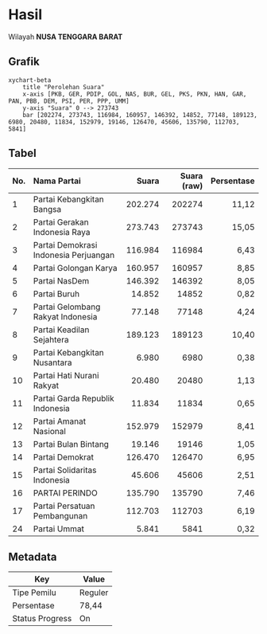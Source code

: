 # Hasil

Wilayah **NUSA TENGGARA BARAT**

## Grafik

```mermaid
xychart-beta
    title "Perolehan Suara"
    x-axis [PKB, GER, PDIP, GOL, NAS, BUR, GEL, PKS, PKN, HAN, GAR, PAN, PBB, DEM, PSI, PER, PPP, UMM]
    y-axis "Suara" 0 --> 273743
    bar [202274, 273743, 116984, 160957, 146392, 14852, 77148, 189123, 6980, 20480, 11834, 152979, 19146, 126470, 45606, 135790, 112703, 5841]
```

## Tabel

| No. | Nama Partai                           | Suara   | Suara (raw) | Persentase |
|:--- |:------------------------------------- | -------:| -----------:| ----------:|
| 1   | Partai Kebangkitan Bangsa             | 202.274 | 202274      | 11,12      |
| 2   | Partai Gerakan Indonesia Raya         | 273.743 | 273743      | 15,05      |
| 3   | Partai Demokrasi Indonesia Perjuangan | 116.984 | 116984      | 6,43       |
| 4   | Partai Golongan Karya                 | 160.957 | 160957      | 8,85       |
| 5   | Partai NasDem                         | 146.392 | 146392      | 8,05       |
| 6   | Partai Buruh                          | 14.852  | 14852       | 0,82       |
| 7   | Partai Gelombang Rakyat Indonesia     | 77.148  | 77148       | 4,24       |
| 8   | Partai Keadilan Sejahtera             | 189.123 | 189123      | 10,40      |
| 9   | Partai Kebangkitan Nusantara          | 6.980   | 6980        | 0,38       |
| 10  | Partai Hati Nurani Rakyat             | 20.480  | 20480       | 1,13       |
| 11  | Partai Garda Republik Indonesia       | 11.834  | 11834       | 0,65       |
| 12  | Partai Amanat Nasional                | 152.979 | 152979      | 8,41       |
| 13  | Partai Bulan Bintang                  | 19.146  | 19146       | 1,05       |
| 14  | Partai Demokrat                       | 126.470 | 126470      | 6,95       |
| 15  | Partai Solidaritas Indonesia          | 45.606  | 45606       | 2,51       |
| 16  | PARTAI PERINDO                        | 135.790 | 135790      | 7,46       |
| 17  | Partai Persatuan Pembangunan          | 112.703 | 112703      | 6,19       |
| 24  | Partai Ummat                          | 5.841   | 5841        | 0,32       |


## Metadata

| Key             | Value   |
| --------------- | ------- |
| Tipe Pemilu     | Reguler |
| Persentase      | 78,44   |
| Status Progress | On      |



